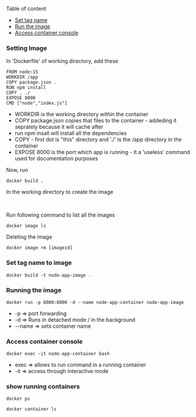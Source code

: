 Table of content
- [Set tag name](#set-tag-name-to-image)
- [Run the image](#running-the-image)
- [Access container console](#access-container-console)


### Setting Image

In 'Dockerfile' of working directory, add these

```
FROM node:15
WORKDIR /app
COPY package.json .
RUN npm install
COPY . ./
EXPOSE 8000
CMD ["node","index.js"]
```
+ WORKDIR is the working directory within the container
+ COPY package.json copies that files to the container - addeding it seprately because it will cache after
+ run npm insall will install all the dependencies
+ COPY - first dot is "this" directory and './' is the /app directory in the container
+ EXPOSE 8000 is the port which app is running - It a 'useless' command used for documentation purposes

Now, run 
    
    docker build .

In the working directory to create the image

<br>

Run following command to list all the images

    docker image ls

Deleting the image

    docker image rm [imageid]


###  Set tag name to image

    docker build -t node-app-image .


###  Running the image

    docker run -p 8000:8000 -d --name node-app-container node-app-image

+ -p => port forwarding
+ -d => Runs in detached mode / in the background
+ --name => sets container name 


### Access container console

    docker exec -it node-app-container bash

+ exec => allows to run command in a running container
+ -it => access through interactive mode


### show running containers

    docker ps

    docker container ls


